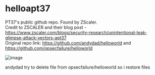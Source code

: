 # helloapt37
PT37's public github repo. Found by ZScaler.<br>
Credit to ZSCALER and their blog post - https://www.zscaler.com/blogs/security-research/unintentional-leak-glimpse-attack-vectors-apt37 <br>
Original repo link: https://github.com/andydad/helloworld and https://github.com/opsecfailure/helloworld <br>


![image](https://user-images.githubusercontent.com/130304925/230785910-52b21591-6bac-4646-8d8a-a140201eb568.png)

andydad try to delete file from opsecfailure/helloworld so i restore files 
